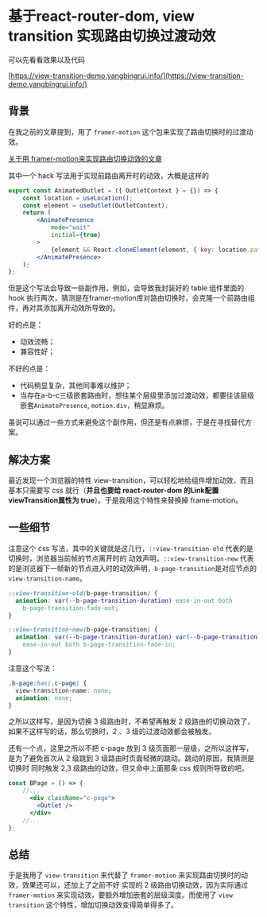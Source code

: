 # 基于react-router-dom, view transition 实现路由切换过渡动效

可以先看看效果以及代码

[https://view-transition-demo.yangbingrui.info/](https://view-transition-demo.yangbingrui.info/)

## 背景

在我之前的文章提到，用了 `framer-motion` 这个包来实现了路由切换时的过渡动效。

[关于用 framer-motion来实现路由切换动效的文章](https://juejin.cn/post/7414731989792686120)

其中一个 hack 写法用于实现前路由离开时的动效，大概是这样的

```jsx
export const AnimatedOutlet = ({ OutletContext } = {}) => {
    const location = useLocation();
    const element = useOutlet(OutletContext);
    return (
        <AnimatePresence
            mode="wait"
            initial={true}
        >
            {element && React.cloneElement(element, { key: location.pathname })}
        </AnimatePresence>
    );
};
```

但是这个写法会导致一些副作用，例如，会导致我封装好的 table 组件里面的 hook 执行两次，猜测是在framer-motion库对路由切换时，会克隆一个前路由组件，再对其添加离开动效所导致的。

好的点是：

- 动效流畅；
- 兼容性好；

不好的点是：

- 代码稍显复杂，其他同事难以维护；
- 当存在a-b-c三级嵌套路由时，想往某个层级里添加过渡动效，都要往该层级嵌套`AnimatePresence`, `motion.div`，稍显麻烦。

虽说可以通过一些方式来避免这个副作用，但还是有点麻烦，于是在寻找替代方案。

## 解决方案

最近发现一个浏览器的特性 view-transition，可以轻松地给组件增加动效，而且基本只需要写 css 就行（**并且也要给 react-router-dom 的Link配置viewTransition属性为 true**）。于是我用这个特性来替换掉 frame-motion。

## 一些细节

注意这个 css 写法，其中的关键就是这几行，`::view-transition-old` 代表的是切换时，浏览器当前帧的节点离开时的
动效声明，`::view-transition-new` 代表的是浏览器下一帧新的节点进入时的动效声明，`b-page-transition`是对应节点的
`view-transition-name`。

```css
::view-transition-old(b-page-transition) {
  animation: var(--b-page-transition-duration) ease-in-out both
    b-page-transition-fade-out;
}

::view-transition-new(b-page-transition) {
  animation: var(--b-page-transition-duration) var(--b-page-transition-duration)
    ease-in-out both b-page-transition-fade-in;
}
```

注意这个写法：

```css
.b-page:has(.c-page) {
  view-transition-name: none;
  animation: none;
}
```

之所以这样写，是因为切换 3 级路由时，不希望再触发 2 级路由的切换动效了，如果不这样写的话，那么切换时，2 、3 级的过渡动效都会被触发。

还有一个点，这里之所以不把 c-page 放到 3 级页面那一层级，之所以这样写，是为了避免首次从 2 级跳到 3 级路由时页面轻微的跳动。跳动的原因，我猜测是切换时
同时触发 2,3 级路由的动效，但又命中上面那条 css 规则所导致的吧。

```jsx
const BPage = () => {
    //...
      <div className="c-page">
        <Outlet />
      </div>
    //...
};
```

## 总结

于是我用了 `view-transition` 来代替了 `framer-motion` 来实现路由切换时的动效，效果还可以，还加上了之前不好
实现的 2 级路由切换动效，因为实际通过 `framer-motion` 来实现动效，要额外增加嵌套的层级深度。而使用了 `view transition`
这个特性，增加切换动效变得简单得多了。
